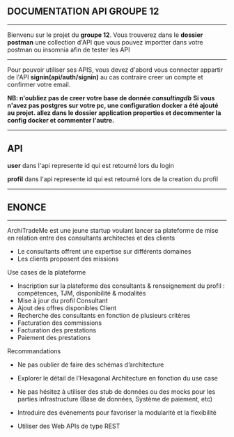 **DOCUMENTATION API GROUPE 12**
-
***
Bienvenu sur le projet du **groupe 12**.
Vous trouverez dans le **dossier postman** une collection d'API que vous pouvez 
importter dans votre postman ou insomnia afin de tester les API
***
Pour pouvoir utiliser ses APIS, vous devez d'abord vous connecter appartir 
de l'API **signin(api/auth/signin)** au cas contraire creer un compte et 
confirmer votre email.

**NB: n'oubliez pas de creer votre base de donnée *consultingdb***
**Si vous n'avez pas postgres sur votre pc, une configuration docker a été ajouté au projet.
allez dans le dossier application properties et decommenter la config docker et commenter l'autre.**
***

**API**
-

**user** dans l'api represente id qui est retourné lors du login

**profil** dans l'api represente id qui est retourné lors de la creation du profil

***
**ENONCE**
-
***
ArchiTradeMe est une jeune startup voulant lancer sa plateforme de mise en relation entre des consultants
architectes et des clients
* Le consultants offrent une expertise sur différents domaines 
* Les clients proposent des missions

Use cases de la plateforme
* Inscription sur la plateforme des consultants & renseignement du profil : compétences, TJM, disponibilité &
modalités 
* Mise à jour du profil Consultant
* Ajout des offres disponibles Client
* Recherche des consultants en fonction de plusieurs critères
* Facturation des commissions
* Facturation des prestations
* Paiement des prestations

Recommandations
* Ne pas oublier de faire des schémas d’architecture
* Explorer le détail de l’Hexagonal Architecture en fonction du use case
* Ne pas hésitez à utiliser des stub de données ou des mocks pour les parties infrastructure (Base de données, Système de paiement, etc)
* Introduire des événements pour favoriser la modularité et la flexibilité

* Utiliser des Web APIs de type REST